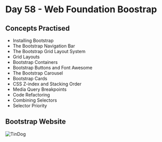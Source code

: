 # Day 58 - Web Foundation Boostrap
## Concepts Practised
- Installing Bootstrap
- The Bootstrap Navigation Bar
- The Bootstrap Grid Layout System
- Grid Layouts
- Bootstrap Containers
- Bootstrap Buttons and Font Awesome
- The Bootstrap Carousel
- Bootstrap Cards
- CSS Z-index and Stacking Order
- Media Query Breakpoints
- Code Refactoring
- Combining Selectors
- Selector Priority
## Bootstrap Website
![TinDog](https://github.com/Nasim-RN/100_Days_of_Python/assets/132076501/5443c260-1071-4a27-9f8a-68c8fe598eb5)
